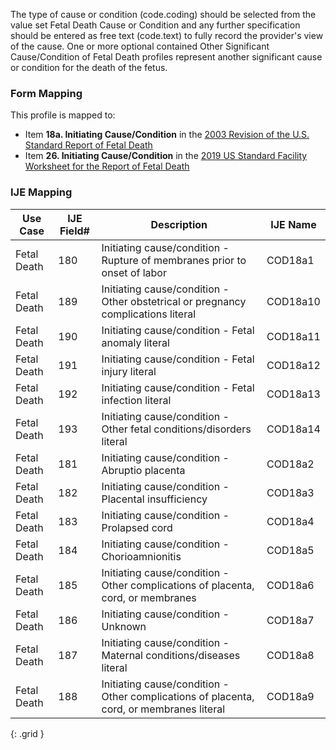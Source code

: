 The type of cause or condition (code.coding) should be selected from the value set Fetal Death Cause or Condition and any further specification should be entered as free text (code.text) to fully record the provider's view of the cause. One or more optional contained Other Significant Cause/Condition of Fetal Death profiles represent another significant cause or condition for the death of the fetus.

### Form Mapping
This profile is mapped to:
 * Item **18a. Initiating Cause/Condition** in the [2003 Revision of the U.S. Standard Report of Fetal Death](https://www.cdc.gov/nchs/data/dvs/FDEATH11-03finalACC.pdf)
 * Item **26. Initiating Cause/Condition** in the [2019 US Standard Facility Worksheet for the Report of Fetal Death](https://www.cdc.gov/nchs/data/dvs/fetal-death-facility-worksheet-2019-508.pdf)

### IJE Mapping

| **Use Case** | **IJE Field#** | **Description** | **IJE Name** |
| ------------ | -------------- | --------------- | ------------ |
| Fetal Death | 180 | Initiating cause/condition - Rupture of membranes prior to onset of labor | COD18a1 |
| Fetal Death | 189 | Initiating cause/condition - Other obstetrical or pregnancy complications literal | COD18a10 |
| Fetal Death | 190 | Initiating cause/condition - Fetal anomaly literal | COD18a11 |
| Fetal Death | 191 | Initiating cause/condition - Fetal injury literal | COD18a12 |
| Fetal Death | 192 | Initiating cause/condition - Fetal infection literal | COD18a13 |
| Fetal Death | 193 | Initiating cause/condition - Other fetal conditions/disorders literal | COD18a14 |
| Fetal Death | 181 | Initiating cause/condition - Abruptio placenta | COD18a2 |
| Fetal Death | 182 | Initiating cause/condition - Placental insufficiency | COD18a3 |
| Fetal Death | 183 | Initiating cause/condition - Prolapsed cord | COD18a4 |
| Fetal Death | 184 | Initiating cause/condition - Chorioamnionitis | COD18a5 |
| Fetal Death | 185 | Initiating cause/condition - Other complications of placenta, cord, or membranes | COD18a6 |
| Fetal Death | 186 | Initiating cause/condition - Unknown | COD18a7 |
| Fetal Death | 187 | Initiating cause/condition - Maternal conditions/diseases literal | COD18a8 |
| Fetal Death | 188 | Initiating cause/condition - Other complications of placenta, cord, or membranes literal | COD18a9 |
{: .grid }
